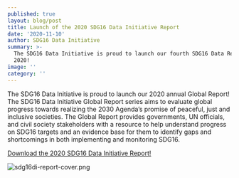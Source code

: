 ```yaml
---
published: true
layout: blog/post
title: Launch of the 2020 SDG16 Data Initiative Report
date: '2020-11-10'
author: SDG16 Data Initiative
summary: >-
  The SDG16 Data Initiative is proud to launch our fourth SDG16 Data Report for
  2020!
image: ''
category: ''
---
```

The SDG16 Data Initiative is proud to launch our 2020 annual Global Report! The SDG16 Data Initiative Global Report series aims to evaluate global progress towards realizing the 2030 Agenda’s promise of peaceful, just and inclusive societies. The Global Report provides governments, UN officials, and civil society stakeholders with a resource to help understand progress on SDG16 targets and an evidence base for them to identify gaps and shortcomings in both implementing and monitoring SDG16.

[Download the 2020 SDG16 Data Initiative Report!](https://drive.google.com/file/d/1TuSISe7KJCmU1UXCTAqfVvgm8Q0hf2BJ/view?usp=sharing)

![sdg16di-report-cover.png]({{site.baseurl}}/img/sdg16di-report-cover.png)
